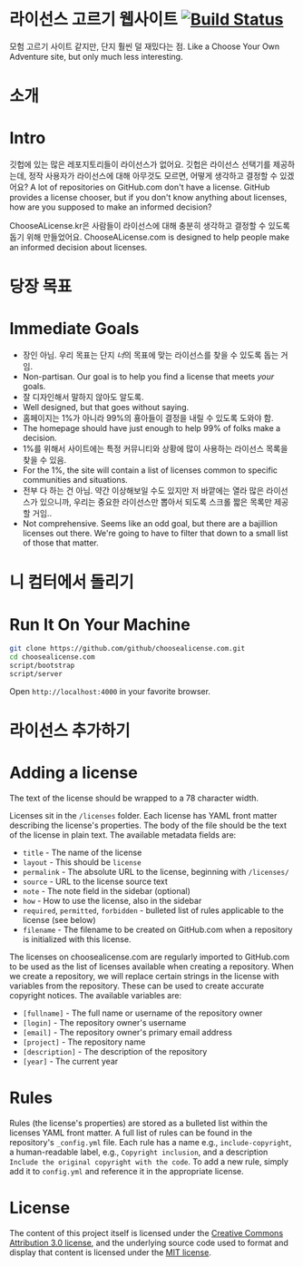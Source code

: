 # 라이선스 고르기 웹사이트 [![Build Status](https://travis-ci.org/codenamu/choosealicense.kr.svg?branch=gh-pages)](https://travis-ci.org/codenamu/choosealicense.kr)


모험 고르기 사이트 같지만, 단지 훨씬 덜 재밌다는 점.
Like a Choose Your Own Adventure site, but only much less interesting.

# 소개
# Intro

깃헙에 있는 많은 레포지토리들이 라이선스가 없어요. 깃헙은 라이선스 선택기를 제공하는데,
정작 사용자가 라이선스에 대해 아무것도 모르면, 어떻게 생각하고 결정할 수 있겠어요?
A lot of repositories on GitHub.com don't have a license. GitHub provides
a license chooser, but if you don't know anything about licenses, how are you
supposed to make an informed decision?

ChooseALicense.kr은 사람들이 라이선스에 대해 충분히 생각하고 결정할 수 있도록 돕기 위해 만들었어요.
ChooseALicense.com is designed to help people make an informed decision about
licenses.

# 당장 목표
# Immediate Goals

* 장인 아님. 우리 목표는 단지 *너*의 목표에 맞는 라이선스를 찾을 수 있도록 돕는 거임.
* Non-partisan. Our goal is to help you find a license that meets *your* goals.
* 잘 디자인해서 말하지 않아도 알도록.
* Well designed, but that goes without saying.
* 홈페이지는 1%가 아니라 99%의 횽아들이 결정을 내릴 수 있도록 도와야 함.
* The homepage should have just enough to help 99% of folks make a decision.
* 1%를 위해서 사이트에는 특정 커뮤니티와 상황에 많이 사용하는 라이선스 목록을 찾을 수 있음.
* For the 1%, the site will contain a list of licenses common to specific
communities and situations.
* 전부 다 하는 건 아님. 약간 이상해보일 수도 있지만 저 바깥에는 열라 많은 라이선스가 있으니까,
우리는 중요한 라이선스만 뽑아서 되도록 스크롤 짧은 목록만 제공할 거임..
* Not comprehensive. Seems like an odd goal, but there are a bajillion
licenses out there. We're going to have to filter that down to a
small list of those that matter.

# 니 컴터에서 돌리기
# Run It On Your Machine

```bash
git clone https://github.com/github/choosealicense.com.git
cd choosealicense.com
script/bootstrap
script/server
```
Open `http://localhost:4000` in your favorite browser.

# 라이선스 추가하기
# Adding a license

The text of the license should be wrapped to a 78 character width.

Licenses sit in the `/licenses` folder. Each license has YAML front matter
describing the license's properties. The body of the file should be the text
of the license in plain text. The available metadata fields are:

* `title` - The name of the license
* `layout` - This should be `license`
* `permalink` - The absolute URL to the license, beginning with `/licenses/`
* `source` - URL to the license source text
* `note` - The note field in the sidebar (optional)
* `how` - How to use the license, also in the sidebar
* `required`, `permitted`, `forbidden` - bulleted list of rules applicable to the license (see below)
* `filename` - The filename to be created on GitHub.com when a repository is initialized with this license.

The licenses on choosealicense.com are regularly imported to GitHub.com to be
used as the list of licenses available when creating a repository. When we
create a repository, we will replace certain strings in the license with
variables from the repository. These can be used to create accurate copyright
notices. The available variables are:

* `[fullname]` - The full name or username of the repository owner
* `[login]` - The repository owner's username
* `[email]` - The repository owner's primary email address
* `[project]` - The repository name
* `[description]` - The description of the repository
* `[year]` - The current year

# Rules

Rules (the license's properties) are stored as a bulleted list within the
licenses YAML front matter. A full list of rules can be found in the
repository's `_config.yml` file. Each rule has a name e.g.,
`include-copyright`, a human-readable label, e.g., `Copyright inclusion`,
and a description `Include the original copyright with the code`.
To add a new rule, simply add it to `config.yml` and reference it in the
appropriate license.

# License

The content of this project itself is licensed under the
[Creative Commons Attribution 3.0 license](http://creativecommons.org/licenses/by/3.0/us/deed.en_US),
and the underlying source code used to format and display that content
is licensed under the [MIT license](http://opensource.org/licenses/mit-license.php).
